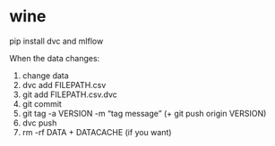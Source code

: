 # wine

pip install dvc and mlflow

When the data changes:
  1. change data
  2. dvc add FILEPATH.csv
  3. git add FILEPATH.csv.dvc
  4. git commit 
  5. git tag -a VERSION -m “tag message” (+ git push origin VERSION)
  6. dvc push
  7. rm -rf DATA + DATACACHE (if you want)
